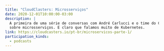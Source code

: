 ```yaml
---
title: "CloudClasters: Microsserviços"
date: 2020-12-01T10:00:00-03:00
description: |
  A primeira de uma série de conversas com André Carlucci e o time do CloudClasters
  sobre microsserviços. E claro que falamos muito de Kubernetes.
link: https://cloudcasters.io/pt-br/microservicos-parte-1/
participation_kinds:
  - podcasts
---
```

